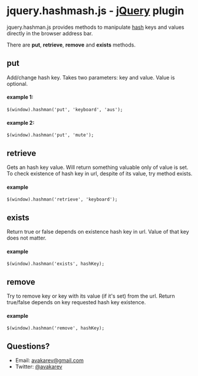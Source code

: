 # jquery.hashmash.js - [jQuery](http://jquery.com/) plugin #

jquery.hashman.js provides methods to manipulate [hash](http://en.wikipedia.org/wiki/Fragment_identifier) keys and 
values directly in the browser address bar.

There are **put**, **retrieve**, **remove** and **exists** methods.

## put ##
Add/change hash key. Takes two parameters: key and value. Value is optional.

#### example 1: ####
    $(window).hashman('put', 'keyboard', 'aus');

#### example 2: ####
    $(window).hashman('put', 'mute');

## retrieve ##
Gets an hash key value. Will return something valuable only of value is set.
To check existence of hash key in url, despite of its value, try method exists.

#### example ####
    $(window).hashman('retrieve', 'keyboard');

## exists ##
Return true or false depends on existence hash key in url. Value of that key does not matter.

#### example ####
    $(window).hashman('exists', hashKey);

## remove ##
Try to remove key or key with its value (if it's set) from the url.
Return true/false depends on key requested hash key existence.

#### example ####
    $(window).hashman('remove', hashKey);


## Questions? ##
* Email: avakarev@gmail.com
* Twitter: [@avakarev](http://twitter.com/#!/avakarev/)